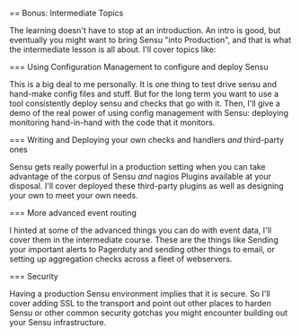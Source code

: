 == Bonus: Intermediate Topics

The learning doesn't have to stop at an introduction. An intro is good, but eventually you might want to bring Sensu "into Production", and that is what the intermediate lesson is all about. I'll cover topics like:

=== Using Configuration Management to configure and deploy Sensu

This is a big deal to me personally. It is one thing to test drive sensu and hand-make config files and stuff. But for the long term you want to use a tool consistently deploy sensu and checks that go with it. Then, I'll give a demo of the real power of using config management with Sensu: deploying monitoring hand-in-hand with the code that it monitors.

=== Writing and Deploying your own checks and handlers *and* third-party ones

Sensu gets really powerful in a production setting when you can take advantage of the corpus of Sensu *and* nagios Plugins available at your disposal. I'll cover deployed these third-party plugins as well as designing your own to meet your own needs.

=== More advanced event routing

I hinted at some of the advanced things you can do with event data, I'll cover them in the intermediate course. These are the things like Sending your important alerts to Pagerduty and sending other things to email, or setting up aggregation checks across a fleet of webservers.

=== Security

Having a production Sensu environment implies that it is secure. So I'll cover adding SSL to the transport and point out other places to harden Sensu or other common security gotchas you might encounter building out your Sensu infrastructure.
